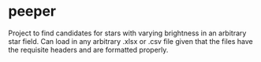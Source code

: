 # peeper

Project to find candidates for stars with varying brightness in an arbitrary star field.  Can load in any arbitrary .xlsx or .csv file given
that the files have the requisite headers and are formatted properly.
